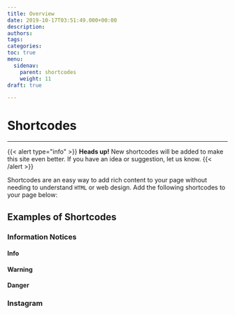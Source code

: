 ```yaml
---
title: Overview
date: 2019-10-17T03:51:49.000+00:00
description: 
authors: 
tags: 
categories: 
toc: true
menu:
  sidenav:
    parent: shortcodes
    weight: 11
draft: true

---
```

# Shortcodes

<hr/>

{{< alert type="info" >}}
    <strong>Heads up!</strong> New shortcodes will be added to make this site even better. If you have an idea or suggestion, let us know.
{{< /alert >}}

Shortcodes are an easy way to add rich content to your page without needing to understand `HTML` or web design. Add the following shortcodes to your page below:


## Examples of Shortcodes

### Information Notices
#### Info
#### Warning
#### Danger

### Instagram